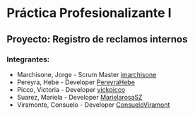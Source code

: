 # Práctica Profesionalizante I

## Proyecto: Registro de reclamos internos

### Integrantes:
* Marchisone, Jorge - Scrum Master [jmarchisone](https://github.com/jmarchisone)
* Pereyra, Hebe - Developer [PereyraHebe](https://github.com/PereyraHebe)
* Picco, Victoria - Developer [vickpicco](https://github.com/vickpicco)
* Suarez, Mariela - Developer [MarielarosaSZ](https://github.com/MarielarosaSZ)
* Viramonte, Consuelo - Developer [ConsueloViramont](https://github.com/ConsueloViramont)
